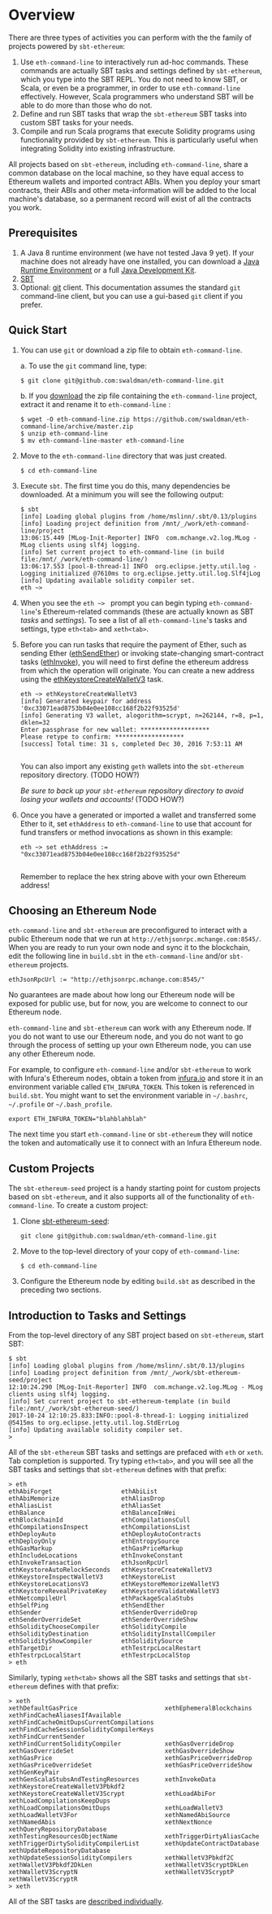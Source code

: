 # Overview

There are three types of activities you can perform with the the family of projects powered by `sbt-ethereum`:

  1. Use `eth-command-line` to interactively run ad-hoc commands.
     These commands are actually SBT tasks and settings defined by `sbt-ethereum`, which you type into the SBT REPL.
     You do not need to know SBT, or Scala, or even be a programmer, in order to use `eth-command-line` effectively.
     However, Scala programmers who understand SBT will be able to do more than those who do not.
  2. Define and run SBT tasks that wrap the `sbt-ethereum` SBT tasks into custom SBT tasks for your needs.
  3. Compile and run Scala programs that execute Solidity programs using functionality provided by `sbt-ethereum`.
     This is particularly useful when integrating Solidity into existing infrastructure.

All projects based on `sbt-ethereum`, including `eth-command-line`, share a common database on the local machine,
so they have equal access to Ethereum wallets and imported contract ABIs.
When you deploy your smart contracts, their ABIs and other meta-information will be added to the local machine's database, 
so a permanent record will exist of all the contracts you work.

## Prerequisites
  1. A Java 8 runtime environment (we have not tested Java 9 yet).
    If your machine does not already have one installed, you can download a 
    [Java Runtime Environment](http://www.oracle.com/technetwork/java/javase/downloads/jre8-downloads-2133155.html)
    or a full [Java Development Kit](http://www.oracle.com/technetwork/java/javase/downloads/jdk8-downloads-2133151.html).
  2. [SBT](http://www.scala-sbt.org/download.html)
  3. Optional: [git](https://git-scm.com/) client.
     This documentation assumes the standard `git` command-line client, but you can use a gui-based `git` client if you prefer.

## Quick Start
  1. You can use `git` or download a zip file to obtain `eth-command-line`.
 
      a. To use the `git` command line, type:
      
         $ git clone git@github.com:swaldman/eth-command-line.git
      
      b. If you [download](https://github.com/swaldman/eth-command-line/archive/master.zip) the zip file 
        containing the `eth-command-line` project, extract it and rename it to `eth-command-line` :
         
         $ wget -O eth-command-line.zip https://github.com/swaldman/eth-command-line/archive/master.zip
         $ unzip eth-command-line
         $ mv eth-command-line-master eth-command-line
         
  2. Move to the `eth-command-line` directory that was just created.
     ```
     $ cd eth-command-line
     ```
  3. Execute `sbt`. 
     The first time you do this, many dependencies be downloaded.
     At a minimum you will see the following output:
     ```
     $ sbt
     [info] Loading global plugins from /home/mslinn/.sbt/0.13/plugins
     [info] Loading project definition from /mnt/_/work/eth-command-line/project
     13:06:15.449 [MLog-Init-Reporter] INFO  com.mchange.v2.log.MLog - MLog clients using slf4j logging.
     [info] Set current project to eth-command-line (in build file:/mnt/_/work/eth-command-line/)
     13:06:17.553 [pool-8-thread-1] INFO  org.eclipse.jetty.util.log - Logging initialized @7610ms to org.eclipse.jetty.util.log.Slf4jLog
     [info] Updating available solidity compiler set.
     eth ~>
     ```
  4. When you see the `eth ~> ` prompt you can begin typing `eth-command-line`'s Ethereum-related commands 
     (these are actually known as SBT *tasks* and *settings*).
     To see a list of all `eth-command-line`'s tasks and settings, type `eth<tab>` and `xeth<tab>`.
  5. Before you can run tasks that require the payment of Ether, such as sending Ether 
     ([ethSendEther](https://mslinn.gitbooks.io/sbt-ethereum/content/gitbook/tasks.html#ethsendether)) or
     invoking state-changing smart-contract tasks 
     ([ethInvoke](https://mslinn.gitbooks.io/sbt-ethereum/content/gitbook/tasks.html#ethinvoke)), 
     you will need to first define the ethereum address from which the operation will originate. 
     You can create a new address using the
     [ethKeystoreCreateWalletV3](https://mslinn.gitbooks.io/sbt-ethereum/content/gitbook/tasks.html#ethkeystorecreatewalletv3) 
     task.
     ```
     eth ~> ethKeystoreCreateWalletV3
     [info] Generated keypair for address '0xc33071ead8753b04e0ee108cc168f2b22f93525d'
     [info] Generating V3 wallet, alogorithm=scrypt, n=262144, r=8, p=1, dklen=32
     Enter passphrase for new wallet: *******************
     Please retype to confirm: *******************
     [success] Total time: 31 s, completed Dec 30, 2016 7:53:11 AM
  
     ```
     You can also import any existing `geth` wallets into the `sbt-ethereum` repository directory.
     (TODO HOW?)
  
     *Be sure to back up your `sbt-ethereum` repository directory to avoid losing your wallets
     and accounts!* (TODO HOW?)
  6. Once you have a generated or imported a wallet and transferred some Ether to it,
     set `ethAddress` to `eth-command-line` to use that account for fund transfers or method invocations as shown in this example:
     ```
     eth ~> set ethAddress := "0xc33071ead8753b04e0ee108cc168f2b22f93525d"
  
     ```
     Remember to replace the hex string above with your own Ethereum address!
   
## Choosing an Ethereum Node
`eth-command-line` and `sbt-ethereum` are preconfigured to interact with a public Ethereum node that we run at 
`http://ethjsonrpc.mchange.com:8545/`. 
When you are ready to run your own node and sync it to the blockchain, edit the following line in `build.sbt` in the `eth-command-line` and/or `sbt-ethereum` projects.

    ethJsonRpcUrl := "http://ethjsonrpc.mchange.com:8545/"
    
No guarantees are made about how long our Ethereum node will be exposed for public use,
but for now, you are welcome to connect to our Ethereum node.

`eth-command-line` and `sbt-ethereum` can work with any Ethereum node.
If you do not want to use our Ethereum node, and you do not want to go through the process of setting up your own Ethereum node, 
you can use any other Ethereum node.

For example, to configure `eth-command-line` and/or `sbt-ethereum` to work with Infura's Ethereum nodes,
obtain a token from [infura.io](https://infura.io) and store it in an environment variable called `ETH_INFURA_TOKEN`.
This token is referenced in `build.sbt`.
You might want to set the environment variable in `~/.bashrc`, `~/.profile` or `~/.bash_profile`.
```
export ETH_INFURA_TOKEN="blahblahblah"
```
The next time you start `eth-command-line` or `sbt-ethereum` they will notice the token and automatically use it to 
connect with an Infura Ethereum node.

## Custom Projects
The `sbt-ethereum-seed` project is a handy starting point for custom projects based on `sbt-ethereum`, 
and it also supports all of the functionality of `eth-command-line`.
To create a custom project:

  1. Clone [sbt-ethereum-seed](https://github.com/mslinn/sbt-ethereum-seed):
     ```
     git clone git@github.com:swaldman/eth-command-line.git
     ```
  2. Move to the top-level directory of your copy of `eth-command-line`:
     ```
     $ cd eth-command-line
     ```
  3. Configure the Ethereum node by editing `build.sbt` as described in the preceding two sections.
  
## Introduction to Tasks and Settings
From the top-level directory of any SBT project based on `sbt-ethereum`, start SBT:
```
$ sbt
[info] Loading global plugins from /home/mslinn/.sbt/0.13/plugins
[info] Loading project definition from /mnt/_/work/sbt-ethereum-seed/project
12:10:24.290 [MLog-Init-Reporter] INFO  com.mchange.v2.log.MLog - MLog clients using slf4j logging.
[info] Set current project to sbt-ethereum-template (in build file:/mnt/_/work/sbt-ethereum-seed/)
2017-10-24 12:10:25.833:INFO::pool-8-thread-1: Logging initialized @5415ms to org.eclipse.jetty.util.log.StdErrLog
[info] Updating available solidity compiler set.
> 
```

All of the `sbt-ethereum` SBT tasks and settings are prefaced with `eth` or `xeth`.
Tab completion is supported.
Try typing `eth<tab>`, and you will see all the SBT tasks and settings that `sbt-ethereum` defines with that prefix:

```
> eth
ethAbiForget                   ethAbiList                     ethAbiMemorize                 ethAliasDrop                   ethAliasList                   ethAliasSet                    ethBalance                     ethBalanceInWei                
ethBlockchainId                ethCompilationsCull            ethCompilationsInspect         ethCompilationsList            ethDeployAuto                  ethDeployAutoContracts         ethDeployOnly                  ethEntropySource               
ethGasMarkup                   ethGasPriceMarkup              ethIncludeLocations            ethInvokeConstant              ethInvokeTransaction           ethJsonRpcUrl                  ethKeystoreAutoRelockSeconds   ethKeystoreCreateWalletV3      
ethKeystoreInspectWalletV3     ethKeystoreList                ethKeystoreLocationsV3         ethKeystoreMemorizeWalletV3    ethKeystoreRevealPrivateKey    ethKeystoreValidateWalletV3    ethNetcompileUrl               ethPackageScalaStubs           
ethSelfPing                    ethSendEther                   ethSender                      ethSenderOverrideDrop          ethSenderOverrideSet           ethSenderOverrideShow          ethSolidityChooseCompiler      ethSolidityCompile             
ethSolidityDestination         ethSolidityInstallCompiler     ethSolidityShowCompiler        ethSoliditySource              ethTargetDir                   ethTestrpcLocalRestart         ethTestrpcLocalStart           ethTestrpcLocalStop            
> eth
```

Similarly, typing `xeth<tab>` shows all the SBT tasks and settings that `sbt-ethereum` defines with that prefix:
```
> xeth
xethDefaultGasPrice                        xethEphemeralBlockchains                   xethFindCacheAliasesIfAvailable            xethFindCacheOmitDupsCurrentCompilations   xethFindCacheSessionSolidityCompilerKeys   
xethFindCurrentSender                      xethFindCurrentSolidityCompiler            xethGasOverrideDrop                        xethGasOverrideSet                         xethGasOverrideShow                        
xethGasPrice                               xethGasPriceOverrideDrop                   xethGasPriceOverrideSet                    xethGasPriceOverrideShow                   xethGenKeyPair                             
xethGenScalaStubsAndTestingResources       xethInvokeData                             xethKeystoreCreateWalletV3Pbkdf2           xethKeystoreCreateWalletV3Scrypt           xethLoadAbiFor                             
xethLoadCompilationsKeepDups               xethLoadCompilationsOmitDups               xethLoadWalletV3                           xethLoadWalletV3For                        xethNamedAbiSource                         
xethNamedAbis                              xethNextNonce                              xethQueryRepositoryDatabase                xethTestingResourcesObjectName             xethTriggerDirtyAliasCache                 
xethTriggerDirtySolidityCompilerList       xethUpdateContractDatabase                 xethUpdateRepositoryDatabase               xethUpdateSessionSolidityCompilers         xethWalletV3Pbkdf2C                        
xethWalletV3Pbkdf2DkLen                    xethWalletV3ScryptDkLen                    xethWalletV3ScryptN                        xethWalletV3ScryptP                        xethWalletV3ScryptR                        
> xeth
```

All of the SBT tasks are [described individually](tasks.md#sbt-ethereum-sbt-tasks-and-settings).

